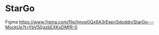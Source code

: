 # StarGo

Figma
https://www.figma.com/file/Imvsi0Qx6A3rEepnSdoddn/StarGo---MockUp?t=YbVS0gzbEXKxDMfR-0
